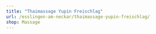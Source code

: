 ```yaml
---
title: "Thaimassage Yupin Freischlag"
url: /esslingen-am-neckar/thaimassage-yupin-freischlag/
shop: Massage
---
```

